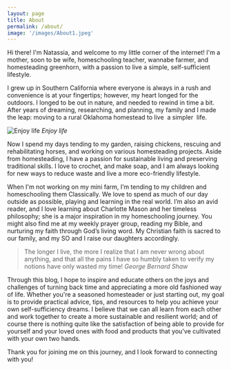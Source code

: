 ```yaml
---
layout: page
title: About
permalink: /about/
image: '/images/About1.jpeg'
---
```


Hi there! I'm Natassia, and welcome to my little corner of the internet! I'm a mother, soon to be wife, homeschooling teacher, wannabe farmer, and homesteading greenhorn, with a passion to live a simple, self-sufficient lifestyle.

I grew up in Southern California where everyone is always in a rush and convenience is at your fingertips; however, my heart longed for the outdoors. I longed to be out in nature, and needed to rewind in time a bit. After years of dreaming, researching, and planning, my family and I made the leap: moving to a rural Oklahoma homestead to live  a simpler  life.

![Enjoy life]({{site.baseurl}}/images/13.jpg)
*Enjoy life*

Now I spend my days tending to my garden, raising chickens, rescuing and rehabilitating horses, and working on various homesteading projects. Aside from homesteading, I have a passion for sustainable living and preserving traditional skills. I love to crochet, and make soap, and I am always looking for new ways to reduce waste and live a more eco-friendly lifestyle.

When I'm not working on my mini farm, I’m tending to my children and homeschooling them Classically. We love to spend as much of our day outside as possible, playing and learning in the real world. I’m also an avid reader, and I love learning about Charlotte Mason and her timeless philosophy; she is a major inspiration in my homeschooling journey. You might also find me at my weekly prayer group, reading my Bible, and nurturing my faith through God’s living word. My Christian faith is sacred to our family, and my SO and I raise our daughters accordingly.

> The longer I live, the more I realize that I am never wrong about anything, and that all the pains I have so humbly taken to verify my notions have only wasted my time!
> <cite>George Bernard Shaw</cite>

Through this blog, I hope to inspire and educate others on the joys and challenges of turning back time and appreciating a more old fashioned way of life. Whether you're a seasoned homesteader or just starting out, my goal is to provide practical advice, tips, and resources to help you achieve your own self-sufficiency dreams. I believe that we can all learn from each other and work together to create a more sustainable and resilient world; and of course there is nothing quite like the satisfaction of being able to provide for yourself and your loved ones with food and products that you've cultivated with your own two hands.

Thank you for joining me on this journey, and I look forward to connecting with you!
